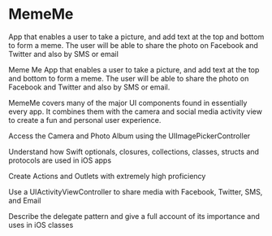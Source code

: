 # MemeMe
App that enables a user to take a picture, and add text at the top and bottom to form a meme. The user will be able to share the photo on Facebook and Twitter and also by SMS or email

Meme Me App that enables a user to take a picture, and add text at the top and bottom to form a meme. The user will be able to share the photo on Facebook and Twitter and also by SMS or email.

MemeMe covers many of the major UI components found in essentially every app. It combines them with the camera and social media activity view to create a fun and personal user experience.

Access the Camera and Photo Album using the UIImagePickerController

Understand how Swift optionals, closures, collections, classes, structs and protocols are used in iOS apps

Create Actions and Outlets with extremely high proficiency

Use a UIActivityViewController to share media with Facebook, Twitter, SMS, and Email

Describe the delegate pattern and give a full account of its importance and uses in iOS classes
